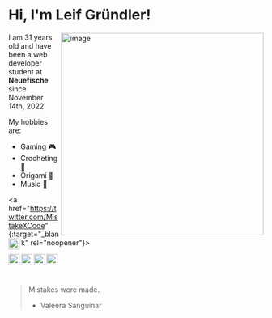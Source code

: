 
# Hi, I'm Leif Gründler!

<img src="https://scontent-ham3-1.cdninstagram.com/v/t51.2885-15/46124193_1344565489029434_4921980349459613455_n.jpg?stp=dst-jpg_e15&_nc_ht=scontent-ham3-1.cdninstagram.com&_nc_cat=102&_nc_ohc=GDetUYl9Hp0AX9VzLQf&tn=fpbWoxx-nu0x1hmA&edm=ALQROFkBAAAA&ccb=7-5&ig_cache_key=MTkzMTU1NTEzNTM4OTk5MTE1NQ%3D%3D.2-ccb7-5&oh=00_AfBqiCalGSNOEx2ef8BadqQTOb2stHsc0dyve1CbI46ewg&oe=63772D22&_nc_sid=30a2ef" img align="right" alt="image" width="400"/>

I am 31 years old and have been a web developer student at **Neuefische** since November 14th, 2022


My hobbies are:
- Gaming :video_game:
- Crocheting :yarn:
- Origami :page_with_curl:
- Music :microphone:



<a href="https://twitter.com/MistakeXCode" {:target="_blank" rel="noopener"}>
  <img align="left" alt="Twitter" width="22px" src="https://cdn2.iconfinder.com/data/icons/social-media-2285/512/1_Twitter3_colored_svg-512.png" />
  </a>
  
  <a href="https://www.instagram.com/mistakexcode/" target="_blank">
  <img align="left" alt="Instagram" width="22px" src="https://cdn2.iconfinder.com/data/icons/social-media-2285/512/1_Instagram_colored_svg_1-512.png" />
  </a>
  
  <a href="https://github.com/Mistake91" target="_blank">
  <img align="left" alt="GitHub" width="22px" src="https://cdn4.iconfinder.com/data/icons/social-media-logos-6/512/71-github-512.png" />
  </a>
  
  <a href="https://www.youtube.com/user/HighleifTV" target="_blank">
  <img align="left" alt="GitHub" width="22px" src="https://cdn2.iconfinder.com/data/icons/social-media-2285/512/1_Youtube_colored_svg-512.png" />
  </a>
  
  <a href="https://open.spotify.com/artist/33OUClTX4APoGPIbYMPfPa?si=N-V-at3KTW6-CUEMQDqKDA" target="_blank">
  <img align="left" alt="GitHub" width="22px" src="https://cdn2.iconfinder.com/data/icons/social-icons-33/128/Spotify-512.png" />
  </a>
  
  
  
  &nbsp;
  
  &nbsp;

> Mistakes were made.
 > - Valeera Sanguinar
